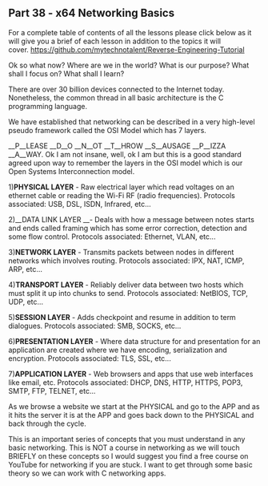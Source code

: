## Part 38 - x64 Networking Basics

For a complete table of contents of all the lessons please click below as it will give you a brief of each lesson in addition to the topics it will cover.&nbsp;https://github.com/mytechnotalent/Reverse-Engineering-Tutorial

Ok so what now? Where are we in the world? What is our purpose? What shall I focus on? What shall I learn?

There are over 30 billion devices connected to the Internet today. Nonetheless, the common thread in all basic architecture is the C programming language.

We have established that networking can be described in a very high-level pseudo framework called the OSI Model which has 7 layers.

__P__LEASE __D__O __N__OT __T__HROW __S__AUSAGE __P__IZZA __A__WAY. Ok I am not insane, well, ok I am but this is a good standard agreed upon way to remember the layers in the OSI model which is our Open Systems Interconnection model.

1)__PHYSICAL LAYER__ - Raw electrical layer which read voltages on an ethernet cable or reading the Wi-Fi RF (radio frequencies). Protocols associated: USB, DSL, ISDN, Infrared, etc...

2)__DATA LINK LAYER __- Deals with how a message between notes starts and ends called framing which has some error correction, detection and some flow control. Protocols associated: Ethernet, VLAN, etc...

3)__NETWORK LAYER__ - Transmits packets between nodes in different networks which involves routing. Protocols associated: IPX, NAT, ICMP, ARP, etc...

4)__TRANSPORT LAYER__ - Reliably deliver data between two hosts which must split it up into chunks to send. Protocols associated: NetBIOS, TCP, UDP, etc...

5)__SESSION LAYER__ - Adds checkpoint and resume in addition to term dialogues. Protocols associated: SMB, SOCKS, etc...

6)__PRESENTATION LAYER__ - Where data structure for and presentation for an application are created where we have encoding, serialization and encryption. Protocols associated: TLS, SSL, etc...

7)__APPLICATION LAYER__ - Web browsers and apps that use web interfaces like email, etc. Protocols associated: DHCP, DNS, HTTP, HTTPS, POP3, SMTP, FTP, TELNET, etc...

As we browse a website we start at the PHYSICAL and go to the APP and as it hits the server it is at the APP and goes back down to the PHYSICAL and back through the cycle.

This is an important series of concepts that you must understand in any basic networking. This is NOT a course in networking as we will touch BRIEFLY on these concepts so I would suggest you find a free course on YouTube for networking if you are stuck. I want to get through some basic theory so we can work with C networking apps.